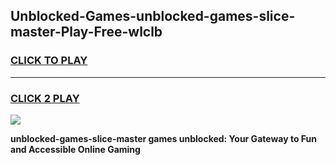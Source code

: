 
## Unblocked-Games-unblocked-games-slice-master-Play-Free-wlclb
<h3>
<a href="https://premium76.site?title=unblocked-games-slice-master&ref=15A">CLICK TO PLAY</a></h3>
<hr>

<h3>
<a href="https://premium76.site?title=unblocked-games-slice-master&ref=15A">CLICK 2 PLAY</a>
  
</h3>

<a href="https://premium76.site?title=unblocked-games-slice-master&ref=15A"><img src="https://clearcache.store/games.png"></a>


**unblocked-games-slice-master games unblocked: Your Gateway to Fun and Accessible Online Gaming**
